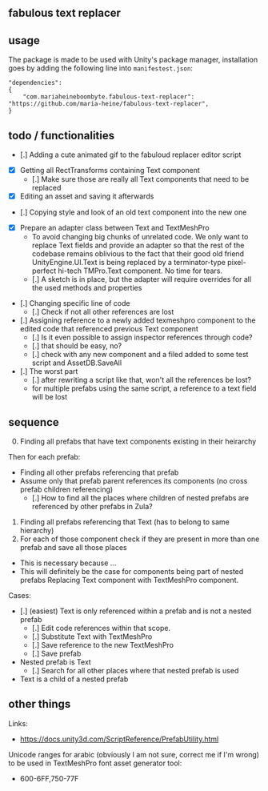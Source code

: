 ## fabulous text replacer

## usage

The package is made to be used with Unity's package manager, installation goes by adding the following line into `manifestest.json`:

```
"dependencies": 
{
    "com.mariaheineboombyte.fabulous-text-replacer": "https://github.com/maria-heine/fabulous-text-replacer",
}
```

## todo / functionalities

- [.] Adding a cute animated gif to the fabuloud replacer editor script
- [x] Getting all RectTransforms containing Text component
  - [.] Make sure those are really all Text components that need to be replaced
- [x] Editing an asset and saving it afterwards
- [.] Copying style and look of an old text component into the new one
- [x] Prepare an adapter class between Text and TextMeshPro
    - To avoid changing big chunks of unrelated code. We only want to replace Text fields and provide an adapter so that the rest of the codebase remains oblivious to the fact that their good old friend UnityEngine.UI.Text is being replaced by a terminator-type pixel-perfect hi-tech TMPro.Text component. No time for tears. 
    - [.] A sketch is in place, but the adapter will require overrides for all the used methods and properties
- [.] Changing specific line of code
  - [.] Check if not all other references are lost
- [.] Assigning reference to a newly added texmeshpro component to the edited code that referenced previous Text component
  - [.] Is it even possible to assign inspector references through code?
  - [.] that should be easy, no?
  - [.] check with any new component and a filed added to some test script and AssetDB.SaveAll
- [.] The worst part
  - [.] after rewriting a script like that, won't all the references be lost?
  - for multiple prefabs using the same script, a reference to a text field will be lost

## sequence

0. Finding all prefabs that have text components existing in their heirarchy

Then for each prefab:

- Finding all other prefabs referencing that prefab
- Assume only that prefab parent references its components (no cross prefab children referencing)
  - [.] How to find all the places where children of nested prefabs are referenced by other prefabs in Zula?
1. Finding all prefabs referencing that Text (has to belong to same hierarchy)
2. For each of those component check if they are present in more than one prefab and save all those places
  - This is necessary because ...
  - This will definitely be the case for components being part of nested prefabs
Replacing Text component with TextMeshPro component. 

Cases:

- [.] (easiest) Text is only referenced within a prefab and is not a nested prefab
  - [.] Edit code references within that scope.
  - [.] Substitute Text with TextMeshPro
  - [.] Save reference to the new TextMeshPro
  - [.] Save prefab
- Nested prefab is Text
  - [.] Search for all other places where that nested prefab is used
- Text is a child of a nested prefab

## other things

Links:
- https://docs.unity3d.com/ScriptReference/PrefabUtility.html

Unicode ranges for arabic (obviously I am not sure, correct me if I'm wrong) to be used in TextMeshPro font asset generator tool:

- 600-6FF,750-77F


